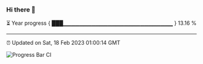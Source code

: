 ### Hi there 👋

⏳ Year progress { ███▁▁▁▁▁▁▁▁▁▁▁▁▁▁▁▁▁▁▁▁▁▁▁▁▁▁▁ } 13.16 %

---

⏰ Updated on Sat, 18 Feb 2023 01:00:14 GMT

![Progress Bar CI](https://github.com/liununu/liununu/workflows/Progress%20Bar%20CI/badge.svg)
